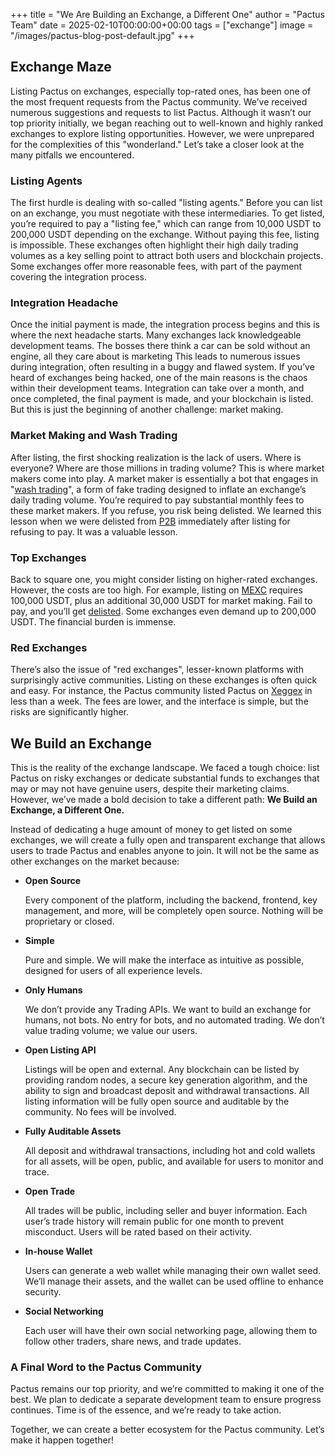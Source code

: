+++
title = "We Are Building an Exchange, a Different One"
author = "Pactus Team"
date = 2025-02-10T00:00:00+00:00
tags = ["exchange"]
image = "/images/pactus-blog-post-default.jpg"
+++

## Exchange Maze

Listing Pactus on exchanges, especially top-rated ones,
has been one of the most frequent requests from the Pactus community.
We’ve received numerous suggestions and requests to list Pactus.
Although it wasn’t our top priority initially, we began reaching out to well-known and
highly ranked exchanges to explore listing opportunities.
However, we were unprepared for the complexities of this "wonderland."
Let’s take a closer look at the many pitfalls we encountered.

### Listing Agents

The first hurdle is dealing with so-called "listing agents."
Before you can list on an exchange, you must negotiate with these intermediaries.
To get listed, you’re required to pay a "listing fee," which can range from 10,000 USDT to 200,000 USDT
depending on the exchange. Without paying this fee, listing is impossible.
These exchanges often highlight their high daily trading volumes as a key selling point to
attract both users and blockchain projects.
Some exchanges offer more reasonable fees, with part of the payment covering the integration process.

### Integration Headache

Once the initial payment is made, the integration process begins and this is where the next headache starts.
Many exchanges lack knowledgeable development teams.
The bosses there think a car can be sold without an engine, all they care about is marketing
This leads to numerous issues during integration, often resulting in a buggy and flawed system.
If you’ve heard of exchanges being hacked, one of the main reasons is the chaos within their development teams.
Integration can take over a month, and once completed, the final payment is made, and your blockchain is listed.
But this is just the beginning of another challenge: market making.

### Market Making and Wash Trading

After listing, the first shocking realization is the lack of users. Where is everyone?
Where are those millions in trading volume?
This is where market makers come into play.
A market maker is essentially a bot that engages in
"[wash trading](https://en.wikipedia.org/wiki/Wash_trade)",
a form of fake trading designed to inflate an exchange’s daily trading volume.
You’re required to pay substantial monthly fees to these market makers.
If you refuse, you risk being delisted.
We learned this lesson when we were delisted from [P2B](https://p2pb2b.com/)
immediately after listing for refusing to pay.
It was a valuable lesson.

### Top Exchanges

Back to square one, you might consider listing on higher-rated exchanges.
However, the costs are too high.
For example, listing on [MEXC](https://mexc.com) requires 100,000 USDT,
plus an additional 30,000 USDT for market making.
Fail to pay, and you’ll get [delisted](https://www.mexc.com/support/sections/15425930840736).
Some exchanges even demand up to 200,000 USDT. The financial burden is immense.

### Red Exchanges

There’s also the issue of "red exchanges", lesser-known platforms with surprisingly active communities.
Listing on these exchanges is often quick and easy.
For instance, the Pactus community listed Pactus on
[Xeggex](https://pactus.org/2025/02/10/important-announcement-regarding-xeggex-exploit/) in less than a week.
The fees are lower, and the interface is simple, but the risks are significantly higher.

## We Build an Exchange

This is the reality of the exchange landscape.
We faced a tough choice: list Pactus on risky exchanges or
dedicate substantial funds to exchanges that may or may not have genuine users, despite their marketing claims.
However, we’ve made a bold decision to take a different path:
**We Build an Exchange, a Different One.**

Instead of dedicating a huge amount of money to get listed on some exchanges,
we will create a fully open and transparent exchange that allows users to trade Pactus and enables anyone to join.
It will not be the same as other exchanges on the market because:

- **Open Source**

  Every component of the platform, including the backend, frontend, key management,
  and more, will be completely open source.
  Nothing will be proprietary or closed.

- **Simple**

  Pure and simple.
  We will make the interface as intuitive as possible, designed for users of all experience levels.

- **Only Humans**

  We don’t provide any Trading APIs.
  We want to build an exchange for humans, not bots.
  No entry for bots, and no automated trading.
  We don’t value trading volume; we value our users.

- **Open Listing API**

  Listings will be open and external.
  Any blockchain can be listed by providing random nodes, a secure key generation algorithm, and
  the ability to sign and broadcast deposit and withdrawal transactions.
  All listing information will be fully open source and auditable by the community. No fees will be involved.

- **Fully Auditable Assets**

  All deposit and withdrawal transactions, including hot and cold wallets for all assets, will be open, public,
  and available for users to monitor and trace.

- **Open Trade**

  All trades will be public, including seller and buyer information.
  Each user’s trade history will remain public for one month to prevent misconduct.
  Users will be rated based on their activity.

- **In-house Wallet**

  Users can generate a web wallet while managing their own wallet seed.
  We’ll manage their assets, and the wallet can be used offline to enhance security.

- **Social Networking**

  Each user will have their own social networking page, allowing them to follow other traders, share news,
  and trade updates.

### A Final Word to the Pactus Community

Pactus remains our top priority, and we’re committed to making it one of the best.
We plan to dedicate a separate development team to ensure progress continues.
Time is of the essence, and we’re ready to take action.

Together, we can create a better ecosystem for the Pactus community.
Let’s make it happen together!
